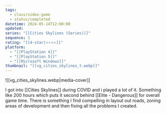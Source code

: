 ```yaml
---
tags:
  - class/video-game
  - status/completed
datetime: 2024-05-14T12:00:00
updated: 
series: "[[Cities Skylines (Series)]]"
sequence: 1
rating: "[[4-star|⭐️⭐️⭐️⭐️]]"
platform:
  - "[[PlayStation 4]]"
  - "[[PlayStation 5]]"
  - "[[Microsoft Windows]]"
thumbnail: "[[vg_cities_skylines_t.webp]]"
---
```

![[vg_cities_skylines.webp|media-cover]]

I got into [[Cities Skylines]] during COVID and i played a lot of it. Something like 200 hours which puts it second behind [[Elite - Dangerous]] for overall game time. There is something I find compelling in layout out roads, zoning areas of development and then fixing all the problems I created.